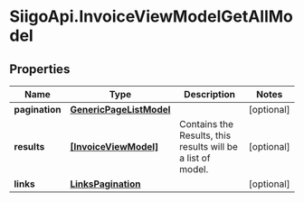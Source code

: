 # SiigoApi.InvoiceViewModelGetAllModel

## Properties

Name | Type | Description | Notes
------------ | ------------- | ------------- | -------------
**pagination** | [**GenericPageListModel**](GenericPageListModel.md) |  | [optional] 
**results** | [**[InvoiceViewModel]**](InvoiceViewModel.md) | Contains the Results, this results will be a list of model. | [optional] 
**links** | [**LinksPagination**](LinksPagination.md) |  | [optional] 



